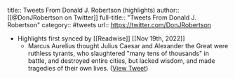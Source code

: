 title:: Tweets From Donald J. Robertson (highlights)
author:: [[@DonJRobertson on Twitter]]
full-title:: "Tweets From Donald J. Robertson"
category:: #tweets
url:: https://twitter.com/DonJRobertson

- Highlights first synced by [[Readwise]] [[Nov 19th, 2022]]
	- Marcus Aurelius thought Julius Caesar and Alexander the Great were ruthless tyrants, who slaughtered "many tens of thousands" in battle, and destroyed entire cities, but lacked wisdom, and made tragedies of their own lives. ([View Tweet](https://twitter.com/DonJRobertson/status/1452098575387795459))